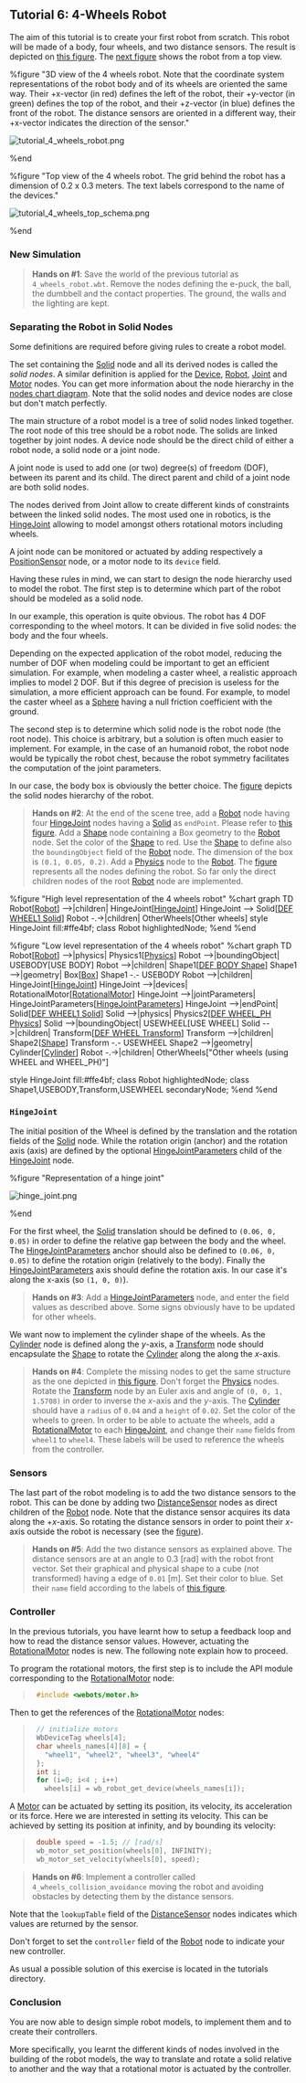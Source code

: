 ## Tutorial 6: 4-Wheels Robot

The aim of this tutorial is to create your first robot from scratch.
This robot will be made of a body, four wheels, and two distance sensors.
The result is depicted on [this figure](#3d-view-of-the-4-wheels-robot-note-that-the-coordinate-system-representations-of-the-robot-body-and-of-its-wheels-are-oriented-the-same-way-their-px-vector-in-red-defines-the-left-of-the-robot-their-py-vector-in-green-defines-the-top-of-the-robot-and-their-pz-vector-in-blue-defines-the-front-of-the-robot-the-distance-sensors-are-oriented-in-a-different-way-their-px-vector-indicates-the-direction-of-the-sensor).
The [next figure](#top-view-of-the-4-wheels-robot-the-grid-behind-the-robot-has-a-dimension-of-0-2-x-0-3-meters-the-text-labels-correspond-to-the-name-of-the-devices) shows the robot from a top view.

%figure "3D view of the 4 wheels robot. Note that the coordinate system representations of the robot body and of its wheels are oriented the same way. Their +x-vector (in red) defines the left of the robot, their +y-vector (in green) defines the top of the robot, and their +z-vector (in blue) defines the front of the robot. The distance sensors are oriented in a different way, their +x-vector indicates the direction of the sensor."

![tutorial_4_wheels_robot.png](images/tutorial_4_wheels_robot.png)

%end

%figure "Top view of the 4 wheels robot. The grid behind the robot has a dimension of 0.2 x 0.3 meters. The text labels correspond to the name of the devices."

![tutorial_4_wheels_top_schema.png](images/tutorial_4_wheels_top_schema.png)

%end

### New Simulation

> **Hands on #1**: Save the world of the previous tutorial as `4_wheels_robot.wbt`.
Remove the nodes defining the e-puck, the ball, the dumbbell and the contact properties.
The ground, the walls and the lighting are kept.

### Separating the Robot in Solid Nodes

Some definitions are required before giving rules to create a robot model.

The set containing the [Solid](../reference/solid.md) node and all its derived nodes is called the *solid nodes*.
A similar definition is applied for the [Device](../reference/device.md), [Robot](../reference/robot.md), [Joint](../reference/joint.md) and [Motor](../reference/motor.md) nodes.
You can get more information about the node hierarchy in the [nodes chart diagram](../reference/node-chart.md).
Note that the solid nodes and device nodes are close but don't match perfectly.

The main structure of a robot model is a tree of solid nodes linked together.
The root node of this tree should be a robot node.
The solids are linked together by joint nodes.
A device node should be the direct child of either a robot node, a solid node or a joint node.

A joint node is used to add one (or two) degree(s) of freedom (DOF), between its parent and its child.
The direct parent and child of a joint node are both solid nodes.

The nodes derived from Joint allow to create different kinds of constraints between the linked solid nodes.
The most used one in robotics, is the [HingeJoint](../reference/hingejoint.md) allowing to model amongst others rotational motors including wheels.

A joint node can be monitored or actuated by adding respectively a [PositionSensor](../reference/positionsensor.md) node, or a motor node to its `device` field.

Having these rules in mind, we can start to design the node hierarchy used to model the robot.
The first step is to determine which part of the robot should be modeled as a solid node.

In our example, this operation is quite obvious.
The robot has 4 DOF corresponding to the wheel motors.
It can be divided in five solid nodes: the body and the four wheels.

Depending on the expected application of the robot model, reducing the number of DOF when modeling could be important to get an efficient simulation.
For example, when modeling a caster wheel, a realistic approach implies to model 2 DOF.
But if this degree of precision is useless for the simulation, a more efficient approach can be found.
For example, to model the caster wheel as a [Sphere](../reference/sphere.md) having a null friction coefficient with the ground.

The second step is to determine which solid node is the robot node (the root node).
This choice is arbitrary, but a solution is often much easier to implement.
For example, in the case of an humanoid robot, the robot node would be typically the robot chest, because the robot symmetry facilitates the computation of the joint parameters.

In our case, the body box is obviously the better choice.
The [figure](#high-level-representation-of-the-4-wheels-robot) depicts the solid nodes hierarchy of the robot.

> **Hands on #2**: At the end of the scene tree, add a [Robot](../reference/robot.md) node having four [HingeJoint](../reference/hingejoint.md) nodes having a [Solid](../reference/solid.md) as `endPoint`.
Please refer to [this figure](#high-level-representation-of-the-4-wheels-robot).
Add a [Shape](../reference/shape.md) node containing a Box geometry to the [Robot](../reference/robot.md) node.
Set the color of the [Shape](../reference/shape.md) to red.
Use the [Shape](../reference/shape.md) to define also the `boundingObject` field of the [Robot](../reference/robot.md) node.
The dimension of the box is `(0.1, 0.05, 0.2)`.
Add a [Physics](../reference/physics.md) node to the [Robot](../reference/robot.md).
The [figure](#low-level-representation-of-the-4-wheels-robot) represents all the nodes defining the robot.
So far only the direct children nodes of the root [Robot](../reference/robot.md) node are implemented.

%figure "High level representation of the 4 wheels robot"
%chart
graph TD
  Robot[[Robot](../reference/robot.md)] -->|children| HingeJoint[[HingeJoint](../reference/hingejoint.md)]
    HingeJoint --> Solid[[DEF WHEEL1 Solid](../reference/solid.md)]
  Robot -.->|children| OtherWheels[Other wheels]
  style HingeJoint fill:#ffe4bf;
  class Robot highlightedNode;
%end
%end

%figure "Low level representation of the 4 wheels robot"
%chart
graph TD
  Robot[[Robot](../reference/robot.md)] -->|physics| Physics1[[Physics](../reference/physics.md)]
  Robot -->|boundingObject| USEBODY[USE BODY]
  Robot -->|children| Shape1[[DEF BODY Shape](../reference/shape.md)]
    Shape1 -->|geometry| Box[[Box](../reference/box.md)]
    Shape1 -.- USEBODY
  Robot -->|children| HingeJoint[[HingeJoint](../reference/hingejoint.md)]
    HingeJoint -->|devices| RotationalMotor[[RotationalMotor](../reference/rotationalmotor.md)]
    HingeJoint -->|jointParameters| HingeJointParameters[[HingeJointParameters](../reference/hingejointparameters.md)]
    HingeJoint -->|endPoint| Solid[[DEF WHEEL1 Solid](../reference/solid.md)]
      Solid -->|physics| Physics2[[DEF WHEEL_PH Physics](../reference/physics.md)]
      Solid -->|boundingObject| USEWHEEL[USE WHEEL]
      Solid -->|children| Transform[[DEF WHEEL Transform](../reference/transform.md)]
        Transform -->|children| Shape2[[Shape](../reference/shape.md)]
          Transform -.- USEWHEEL
          Shape2 -->|geometry| Cylinder[[Cylinder](../reference/cylinder.md)]
  Robot -.->|children| OtherWheels["Other wheels (using WHEEL and WHEEL_PH)"]

  style HingeJoint fill:#ffe4bf;
  class Robot highlightedNode;
  class Shape1,USEBODY,Transform,USEWHEEL secondaryNode;
%end
%end

### `HingeJoint`

The initial position of the Wheel is defined by the translation and the rotation fields of the [Solid](../reference/solid.md) node.
While the rotation origin (anchor) and the rotation axis (axis) are defined by the optional [HingeJointParameters](../reference/hingejointparameters.md) child of the [HingeJoint](../reference/hingejoint.md) node.

%figure "Representation of a hinge joint"

![hinge_joint.png](images/hinge_joint.png)

%end

For the first wheel, the [Solid](../reference/solid.md) translation should be defined to `(0.06, 0, 0.05)` in order to define the relative gap between the body and the wheel.
The [HingeJointParameters](../reference/hingejointparameters.md) anchor should also be defined to `(0.06, 0, 0.05)` to define the rotation origin (relatively to the body).
Finally the [HingeJointParameters](../reference/hingejointparameters.md) axis should define the rotation axis.
In our case it's along the x-axis (so `(1, 0, 0)`).

> **Hands on #3**: Add a [HingeJointParameters](../reference/hingejointparameters.md) node, and enter the field values as described above.
Some signs obviously have to be updated for other wheels.

We want now to implement the cylinder shape of the wheels.
As the [Cylinder](../reference/cylinder.md) node is defined along the *y*-axis, a [Transform](../reference/transform.md) node should encapsulate the [Shape](../reference/shape.md) to rotate the [Cylinder](../reference/cylinder.md) along the along the *x*-axis.

> **Hands on #4**: Complete the missing nodes to get the same structure as the one depicted in [this figure](#low-level-representation-of-the-4-wheels-robot).
Don't forget the [Physics](../reference/physics.md) nodes.
Rotate the [Transform](../reference/transform.md) node by an Euler axis and angle of `(0, 0, 1, 1.5708)` in order to inverse the *x*-axis and the *y*-axis.
The [Cylinder](../reference/cylinder.md) should have a `radius` of `0.04` and a `height` of `0.02`.
Set the color of the wheels to green.
In order to be able to actuate the wheels, add a [RotationalMotor](../reference/rotationalmotor.md) to each [HingeJoint](../reference/hingejoint.md), and change their `name` fields from `wheel1` to `wheel4`.
These labels will be used to reference the wheels from the controller.

### Sensors

The last part of the robot modeling is to add the two distance sensors to the robot.
This can be done by adding two [DistanceSensor](../reference/distancesensor.md) nodes as direct children of the [Robot](../reference/robot.md) node.
Note that the distance sensor acquires its data along the +*x*-axis.
So rotating the distance sensors in order to point their *x*-axis outside the robot is necessary (see the [figure](#top-view-of-the-4-wheels-robot-the-grid-behind-the-robot-has-a-dimension-of-0-2-x-0-3-meters-the-text-labels-correspond-to-the-name-of-the-devices)).

> **Hands on #5**: Add the two distance sensors as explained above.
The distance sensors are at an angle to 0.3 [rad] with the robot front vector.
Set their graphical and physical shape to a cube (not transformed) having a edge of `0.01` [m].
Set their color to blue.
Set their `name` field according to the labels of [this figure](#top-view-of-the-4-wheels-robot-the-grid-behind-the-robot-has-a-dimension-of-0-2-x-0-3-meters-the-text-labels-correspond-to-the-name-of-the-devices).

### Controller

In the previous tutorials, you have learnt how to setup a feedback loop and how to read the distance sensor values.
However, actuating the [RotationalMotor](../reference/rotationalmotor.md) nodes is new.
The following note explain how to proceed.

To program the rotational motors, the first step is to include the API module corresponding to the [RotationalMotor](../reference/rotationalmotor.md) node:

> ```c
>  #include <webots/motor.h>
> ```

Then to get the references of the [RotationalMotor](../reference/rotationalmotor.md) nodes:

> ```c
>  // initialize motors
>  WbDeviceTag wheels[4];
>  char wheels_names[4][8] = {
>    "wheel1", "wheel2", "wheel3", "wheel4"
>  };
>  int i;
>  for (i=0; i<4 ; i++)
>    wheels[i] = wb_robot_get_device(wheels_names[i]);
> ```

A [Motor](../reference/motor.md) can be actuated by setting its position, its velocity, its acceleration or its force.
Here we are interested in setting its velocity.
This can be achieved by setting its position at infinity, and by bounding its velocity:

> ```c
>  double speed = -1.5; // [rad/s]
>  wb_motor_set_position(wheels[0], INFINITY);
>  wb_motor_set_velocity(wheels[0], speed);
> ```

> **Hands on #6**: Implement a controller called `4_wheels_collision_avoidance` moving the robot and avoiding obstacles by detecting them by the distance sensors.

Note that the `lookupTable` field of the [DistanceSensor](../reference/distancesensor.md) nodes indicates which values are returned by the sensor.

Don't forget to set the `controller` field of the [Robot](../reference/robot.md) node to indicate your new controller.

As usual a possible solution of this exercise is located in the tutorials directory.

### Conclusion

You are now able to design simple robot models, to implement them and to create their controllers.

More specifically, you learnt the different kinds of nodes involved in the building of the robot models, the way to translate and rotate a solid relative to another and the way that a rotational motor is actuated by the controller.
